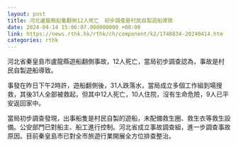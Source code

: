 ```yaml
---
layout: post
title: 河北盧龍縣船隻翻側12人死亡　初步調查是村民自製遊船導致
date: 2024-04-14 15:06:07.000000000 +08:00
link: https://news.rthk.hk/rthk/ch/component/k2/1748834-20240414.htm
categories: rthk
---
```


河北省秦皇島市盧龍縣遊船翻側事故，12人死亡，當局初步調查認為，事故是村民自製遊船導致。

事發在昨日下午2時許，遊船翻側後，31人跌落水，當局成立多個工作組到場搜救，其後31人全部被救起，但其中12人死亡，10人住院，沒有生命危險，9人已平安返回家中。

當局初步調查發現，出事船隻是村民自製的遊船，未配備救生圈、救生衣等救生設備。公安部門已對船主、船工進行控制。河北省成立事故調查組，進一步調查事故原因。目前秦皇島市已對全市旅遊行業開展全方位排查整治。
